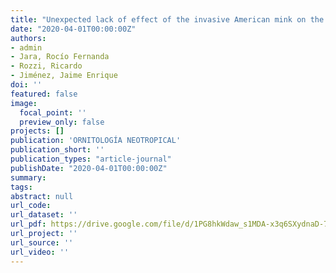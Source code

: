 ```yaml
---
title: "Unexpected lack of effect of the invasive American mink on the nesting survival of forest birds"
date: "2020-04-01T00:00:00Z"
authors:
- admin
- Jara, Rocío Fernanda 
- Rozzi, Ricardo 
- Jiménez, Jaime Enrique
doi: ''
featured: false
image:
  focal_point: ''
  preview_only: false
projects: []
publication: 'ORNITOLOGÍA NEOTROPICAL'
publication_short: ''
publication_types: "article-journal"
publishDate: "2020-04-01T00:00:00Z"
summary: 
tags: 
abstract: null
url_code: 
url_dataset: ''
url_pdf: https://drive.google.com/file/d/1PG8hkWdaw_s1MDA-x3q6SXydnaD-7x62/view
url_project: ''
url_source: ''
url_video: ''
---
```



